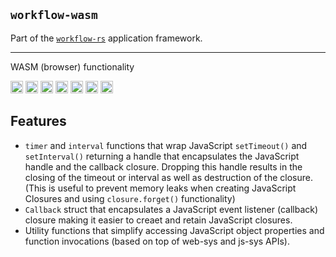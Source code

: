 ## `workflow-wasm`

Part of the [`workflow-rs`](https://github.com/workflow-rs) application framework.

***

WASM (browser) functionality


[<img alt="github" src="https://img.shields.io/badge/github-workflow--rs-8da0cb?style=for-the-badge&labelColor=555555&color=8da0cb&logo=github" height="20">](https://github.com/workflow-rs/workflow-rs)
[<img alt="crates.io" src="https://img.shields.io/crates/v/workflow-wasm.svg?maxAge=2592000&style=for-the-badge&color=fc8d62&logo=rust" height="20">](https://crates.io/crates/workflow-wasm)
[<img alt="docs.rs" src="https://img.shields.io/badge/docs.rs-workflow--wasm-56c2a5?maxAge=2592000&style=for-the-badge&logo=docs.rs" height="20">](https://docs.rs/workflow-wasm)
<img alt="license" src="https://img.shields.io/crates/l/workflow-wasm.svg?maxAge=2592000&color=6ac&style=for-the-badge&logoColor=fff" height="20">
<img src="https://img.shields.io/badge/platform- wasm32/browser -informational?style=for-the-badge&color=50a0f0" height="20">
<img src="https://img.shields.io/badge/platform- wasm32/node.js -informational?style=for-the-badge&color=50a0f0" height="20">
<img src="https://img.shields.io/badge/platform- wasm32/Node Webkit -informational?style=for-the-badge&color=50a0f0" height="20">

## Features

* `timer` and `interval` functions that wrap JavaScript `setTimeout()` and `setInterval()` returning a handle that encapsulates the JavaScript handle and the callback closure.  Dropping this handle results in the closing of the timeout or interval as well as destruction of the closure. (This is useful to prevent memory leaks when creating JavaScript Closures and using `closure.forget()` functionality)
* `Callback` struct that encapsulates a JavaScript event listener (callback) closure making it easier to creaet and retain JavaScript closures.
* Utility functions that simplify accessing JavaScript object properties and function invocations (based on top of web-sys and js-sys APIs).
